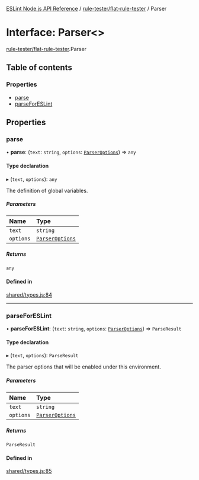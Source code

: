 [ESLint Node.js API Reference](../index.md) / [rule-tester/flat-rule-tester](../modules/rule_tester_flat_rule_tester.md) / Parser

# Interface: Parser<\>

[rule-tester/flat-rule-tester](../modules/rule_tester_flat_rule_tester.md).Parser

## Table of contents

### Properties

* [parse](rule_tester_flat_rule_tester.Parser.md#parse)
* [parseForESLint](rule_tester_flat_rule_tester.Parser.md#parseforeslint)

## Properties

### parse

• **parse**: (`text`: `string`, `options`: [`ParserOptions`](eslint_flat_eslint.ParserOptions.md)) => `any`

#### Type declaration

▸ (`text`, `options`): `any`

The definition of global variables.

##### Parameters

| Name | Type |
| :------ | :------ |
| `text` | `string` |
| `options` | [`ParserOptions`](eslint_flat_eslint.ParserOptions.md) |

##### Returns

`any`

#### Defined in

[shared/types.js:84](https://github.com/bpmutter/eslint/blob/fd0ad7338/lib/shared/types.js#L84)

___

### parseForESLint

• **parseForESLint**: (`text`: `string`, `options`: [`ParserOptions`](eslint_flat_eslint.ParserOptions.md)) => `ParseResult`

#### Type declaration

▸ (`text`, `options`): `ParseResult`

The parser options that will be enabled under this environment.

##### Parameters

| Name | Type |
| :------ | :------ |
| `text` | `string` |
| `options` | [`ParserOptions`](eslint_flat_eslint.ParserOptions.md) |

##### Returns

`ParseResult`

#### Defined in

[shared/types.js:85](https://github.com/bpmutter/eslint/blob/fd0ad7338/lib/shared/types.js#L85)
